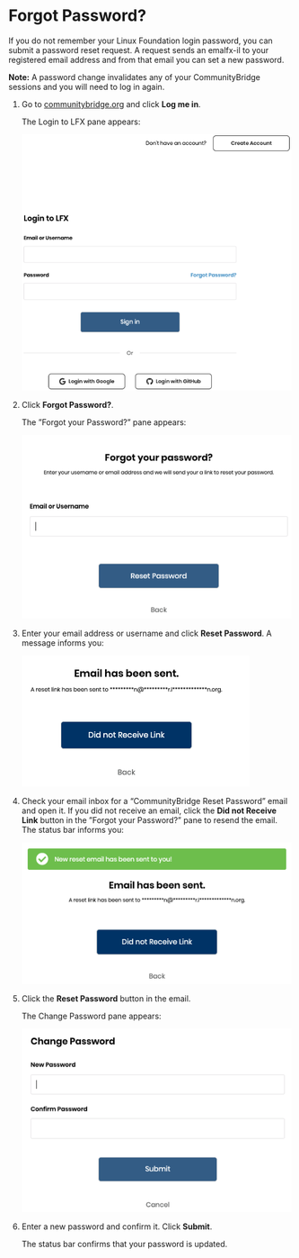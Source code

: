 # Forgot Password?

If you do not remember your Linux Foundation login password, you can submit a password reset request. A request sends an emalfx-il to your registered email address and from that email you can set a new password.

**Note:** A password change invalidates any of your CommunityBridge sessions and you will need to log in again.

1. Go to [communitybridge.org](https://communitybridge.org/) and click **Log me in**.

   The Login to LFX pane appears:

   ![Login to LFX](../.gitbook/assets/lfx-login-to-lfx%20%282%29.png)

2. Click **Forgot Password?**.

   The ”Forgot your Password?” pane appears:

   ![Forgot your password?](../.gitbook/assets/lfx-forgot-your-password.png)

3. Enter your email address or username and click **Reset Password**. A message informs you:

   ![Email Sent Message](../.gitbook/assets/lfx-email-has-been-sent.png)

4. Check your email inbox for a “CommunityBridge Reset Password” email and open it. If you did not receive an email, click the **Did not Receive Link** button in the ”Forgot your Password?” pane to resend the email. The status bar informs you:

   ![New Reset Password Email Sent](../.gitbook/assets/lfx-new-reset-password-email-sent.png)

5. Click the **Reset Password** button in the email.

   The Change Password pane appears:

   ![Change Password](../.gitbook/assets/lfx-change-password.png)

6. Enter a new password and confirm it. Click **Submit**.

   The status bar confirms that your password is updated.


